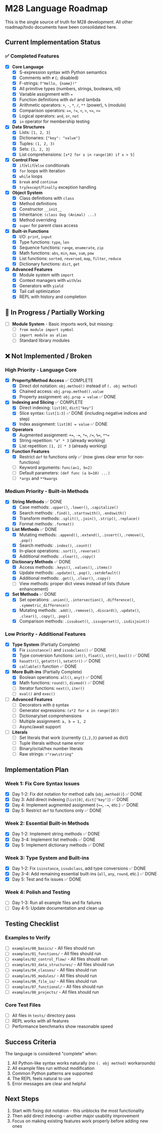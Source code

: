 # M28 Language Roadmap

This is the single source of truth for M28 development. All other roadmap/todo documents have been consolidated here.

## Current Implementation Status

### ✅ Completed Features

- [x] **Core Language**
  - [x] S-expression syntax with Python semantics
  - [x] Comments with `#` (`;` disabled)
  - [x] F-strings: `f"Hello, {name}!"`
  - [x] All primitive types (numbers, strings, booleans, nil)
  - [x] Variable assignment with `=`
  - [x] Function definitions with `def` and lambda
  - [x] Arithmetic operators: `+`, `-`, `*`, `/`, `**` (power), `%` (modulo)
  - [x] Comparison operators: `==`, `!=`, `<`, `>`, `<=`, `>=`
  - [x] Logical operators: `and`, `or`, `not`
  - [x] `in` operator for membership testing

- [x] **Data Structures**
  - [x] Lists: `[1, 2, 3]`
  - [x] Dictionaries: `{"key": "value"}`
  - [x] Tuples: `(1, 2, 3)`
  - [x] Sets: `{1, 2, 3}`
  - [x] List comprehensions: `[x*2 for x in range(10) if x > 5]`

- [x] **Control Flow**
  - [x] `if`/`elif`/`else` conditionals
  - [x] `for` loops with iteration
  - [x] `while` loops
  - [x] `break` and `continue`
  - [x] `try`/`except`/`finally` exception handling

- [x] **Object System**
  - [x] Class definitions with `class`
  - [x] Method definitions
  - [x] Constructor `__init__`
  - [x] Inheritance: `(class Dog (Animal) ...)`
  - [x] Method overriding
  - [x] `super` for parent class access

- [x] **Built-in Functions**
  - [x] I/O: `print`, `input`
  - [x] Type functions: `type`, `len`
  - [x] Sequence functions: `range`, `enumerate`, `zip`
  - [x] Math functions: `abs`, `min`, `max`, `sum`, `pow`
  - [x] List functions: `sorted`, `reversed`, `map`, `filter`, `reduce`
  - [x] Dictionary functions: `dict`, `get`

- [x] **Advanced Features**
  - [x] Module system with `import`
  - [x] Context managers with `with`/`as`
  - [x] Generators with `yield`
  - [x] Tail call optimization
  - [x] REPL with history and completion

## 🚧 In Progress / Partially Working

- [ ] **Module System** - Basic imports work, but missing:
  - [ ] `from module import symbol`
  - [ ] `import module as alias`
  - [ ] Standard library modules

## ❌ Not Implemented / Broken

### High Priority - Language Core

- [x] **Property/Method Access** ✅ COMPLETE
  - [x] Direct dot notation: `obj.method()` instead of `(. obj method)`
  - [x] Chained access: `obj.prop.method().value`
  - [x] Property assignment: `obj.prop = value` ✅ DONE

- [x] **Indexing and Slicing** ✅ COMPLETE
  - [x] Direct indexing: `list[0]`, `dict["key"]`
  - [x] Slice syntax: `list[1:3]` ✅ DONE (including negative indices and step)
  - [x] Index assignment: `list[0] = value` ✅ DONE

- [x] **Operators**
  - [x] Augmented assignment: `+=`, `-=`, `*=`, `/=`, `%=`, `**=`
  - [x] String repetition: `"a" * 3` (already working)
  - [x] List repetition: `[1, 2] * 3` (already working)

- [x] **Function Features**
  - [x] Restrict `def` to functions only ✅ (now gives clear error for non-functions)
  - [ ] Keyword arguments: `func(a=1, b=2)`
  - [ ] Default parameters: `(def func (a b=10) ...)`
  - [ ] `*args` and `**kwargs`

### Medium Priority - Built-in Methods

- [x] **String Methods** ✅ DONE
  - [x] Case methods: `.upper()`, `.lower()`, `.capitalize()`
  - [x] Search methods: `.find()`, `.startswith()`, `.endswith()`
  - [x] Transform methods: `.split()`, `.join()`, `.strip()`, `.replace()`
  - [x] Format methods: `.format()`

- [x] **List Methods** ✅ DONE
  - [x] Mutating methods: `.append()`, `.extend()`, `.insert()`, `.remove()`, `.pop()`
  - [x] Search methods: `.index()`, `.count()`
  - [x] In-place operations: `.sort()`, `.reverse()`
  - [x] Additional methods: `.clear()`, `.copy()`

- [x] **Dictionary Methods** ✅ DONE
  - [x] Access methods: `.keys()`, `.values()`, `.items()`
  - [x] Update methods: `.update()`, `.pop()`, `.setdefault()`
  - [x] Additional methods: `.get()`, `.clear()`, `.copy()`
  - [ ] View methods: proper dict views instead of lists (future enhancement)

- [x] **Set Methods** ✅ DONE
  - [x] Set operations: `.union()`, `.intersection()`, `.difference()`, `.symmetric_difference()`
  - [x] Mutating methods: `.add()`, `.remove()`, `.discard()`, `.update()`, `.clear()`, `.copy()`, `.pop()`
  - [x] Comparison methods: `.issubset()`, `.issuperset()`, `.isdisjoint()`

### Low Priority - Additional Features

- [x] **Type System** (Partially Complete)
  - [x] Fix `isinstance()` and `issubclass()` ✅ DONE
  - [x] Type conversion functions: `int()`, `float()`, `str()`, `bool()` ✅ DONE
  - [x] `hasattr()`, `getattr()`, `setattr()` ✅ DONE
  - [x] `callable()` function ✅ DONE

- [x] **More Built-ins** (Partially Complete)
  - [x] Boolean operations: `all()`, `any()` ✅ DONE
  - [x] Math functions: `round()`, `divmod()` ✅ DONE
  - [ ] Iterator functions: `next()`, `iter()`
  - [ ] `eval()` and `exec()`

- [ ] **Advanced Features**
  - [ ] Decorators with `@` syntax
  - [ ] Generator expressions: `(x*2 for x in range(10))`
  - [ ] Dictionary/set comprehensions
  - [ ] Multiple assignment: `a, b = 1, 2`
  - [ ] Async/await support

- [ ] **Literals**
  - [ ] Set literals that work (currently `{1,2,3}` parsed as dict)
  - [ ] Tuple literals without name error
  - [ ] Binary/octal/hex number literals
  - [ ] Raw strings: `r"raw\string"`

## Implementation Plan

### Week 1: Fix Core Syntax Issues
- [x] Day 1-2: Fix dot notation for method calls (`obj.method()`) ✅ DONE
- [x] Day 3: Add direct indexing (`list[0]`, `dict["key"]`) ✅ DONE
- [x] Day 4: Implement augmented assignment (`+=`, `-=`, etc.) ✅ DONE
- [x] Day 5: Restrict `def` to functions only ✅ DONE

### Week 2: Essential Built-in Methods
- [x] Day 1-2: Implement string methods ✅ DONE
- [x] Day 3-4: Implement list methods ✅ DONE
- [x] Day 5: Implement dictionary methods ✅ DONE

### Week 3: Type System and Built-ins
- [x] Day 1-2: Fix `isinstance`, `issubclass`, add type conversions ✅ DONE
- [x] Day 3-4: Add remaining essential built-ins (`all`, `any`, `round`, etc.) ✅ DONE
- [x] Day 5: Test and fix issues ✅ DONE

### Week 4: Polish and Testing
- [ ] Day 1-3: Run all example files and fix failures
- [ ] Day 4-5: Update documentation and clean up

## Testing Checklist

### Examples to Verify
- [ ] `examples/00_basics/` - All files should run
- [ ] `examples/01_functions/` - All files should run
- [ ] `examples/02_control_flow/` - All files should run
- [ ] `examples/03_data_structures/` - All files should run
- [ ] `examples/04_classes/` - All files should run
- [ ] `examples/05_modules/` - All files should run
- [ ] `examples/06_file_io/` - All files should run
- [ ] `examples/07_functional/` - All files should run
- [ ] `examples/08_projects/` - All files should run

### Core Test Files
- [ ] All files in `tests/` directory pass
- [ ] REPL works with all features
- [ ] Performance benchmarks show reasonable speed

## Success Criteria

The language is considered "complete" when:
1. All Python-like syntax works naturally (no `(. obj method)` workarounds)
2. All example files run without modification
3. Common Python patterns are supported
4. The REPL feels natural to use
5. Error messages are clear and helpful

## Next Steps

1. Start with fixing dot notation - this unblocks the most functionality
2. Then add direct indexing - another major usability improvement
3. Focus on making existing features work properly before adding new ones